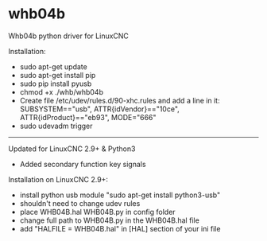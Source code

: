 # whb04b
Whb04b python driver for LinuxCNC

Installation:
- sudo apt-get update
- sudo apt-get install pip
- sudo pip install pyusb
- chmod +x ./whb/whb04b
- Create file /etc/udev/rules.d/90-xhc.rules and add a line in it:
        SUBSYSTEM=="usb", ATTR{idVendor}=="10ce", ATTR{idProduct}=="eb93", MODE="666" 
- sudo udevadm trigger

-------------------------------------------------------------------------------------------

Updated for LinuxCNC 2.9+ & Python3
- Added secondary function key signals

Installation on LinuxCNC 2.9+:
- install python usb module "sudo apt-get install python3-usb"
- shouldn't need to change udev rules
- place WHB04B.hal WHB04B.py in config folder
- change full path to WHB04B.py in the WHB04B.hal file
- add "HALFILE = WHB04B.hal" in [HAL] section of your ini file

